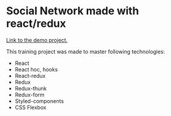 # Social Network made with react/redux

[Link to the demo project.](http://example.com/ "Необязательная подсказка")

This training project was made to master following technologies:

* React
* React hoc, hooks
* React-redux
* Redux
* Redux-thunk
* Redux-form
* Styled-components
* CSS Flexbox
